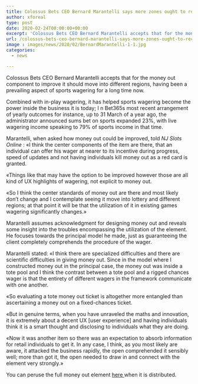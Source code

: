 ```yaml
---
title: Colossus Bets CEO Bernard Marantelli says more zones ought to receive money out
author: xforeal 
type: post
date: 2020-02-24T00:00:00+00:00
excerpt: 'Colossus Bets CEO Bernard Marantelli accepts that for the money out element to improve it should move into different regions, having been a predominant aspect of sports wagering for a long time now '
url: /colossus-bets-ceo-bernard-marantelli-says-more-zones-ought-to-receive-money-out/
image : images/news/2020/02/BernardMarantelli-1-1.jpg
categories:
  - news

---
```

<span style="font-weight: 400;">Colossus Bets CEO Bernard Marantelli accepts that for the money out component to improve it should move into different regions, having been a prevailing aspect of sports wagering for a long time now. </span>

<span style="font-weight: 400;">Combined with in-play wagering, it has helped sports wagering become the power inside the business it is today; I </span><span style="font-weight: 400;">n Bet365s most recent arrangement of yearly outcomes for instance, up to 31 March of a year ago, the administrator announced sums bet on sports expanded 23&percnt;, with live wagering income speaking to 79&percnt; of sports income in that time. </span>

<span style="font-weight: 400;">Marantelli, when asked how money out could be improved, told </span>_<span style="font-weight: 400;">NJ Slots Online </span>_<span style="font-weight: 400;">: &#171;I think the center components of the item are there, that an individual can offer his wager at nearer to its incentive during progress, speed of updates and not having individuals kill money out as a red card is granted. </span>

<span style="font-weight: 400;">&#171;Things like that may have the option to be improved however those are all kind of UX highlights of wagering, not explicit to money out. </span>

<span style="font-weight: 400;">&#171;So I think the center standards of money out are there and most likely don&#8217;t change and I contemplate seeing it move into lottery and different regions; at that point it will be that the utilization of it in existing games wagering significantly changes.&#187; </span>

<span style="font-weight: 400;">Marantelli assumes acknowledgment for designing money out and reveals some insight into the troubles encompassing the utilization of the element. He focuses towards the principal model he made, just as guaranteeing the client completely comprehends the procedure of the wager. </span>

<span style="font-weight: 400;">Marantelli stated: &#171;I think there are specialized difficulties and there are scientific difficulties in giving money out. Since in the model where I constructed money out in the principal case, the money out was inside a tote pool and I think the contrast between a tote pool and a rigged chances wager is that the entirety of different wagers in the framework communicate with one another. </span>

<span style="font-weight: 400;">&#171;So evaluating a tote money out ticket is altogether more entangled than ascertaining a money out on a fixed-chances ticket. </span>

<span style="font-weight: 400;">&#171;But in genuine terms, when you have unraveled the maths and innovation, it is extremely about a decent UX [user experience] and having individuals think it is a smart thought and disclosing to individuals what they are doing. </span>

<span style="font-weight: 400;">&#171;Now it was another item so there was an expectation to absorb information for retail individuals to get it. In any case, I think, as you most likely are aware, it attacked the business rapidly, the open comprehended it sensibly well; more than got it, the open needed to draw in and connect with the element very strongly.&#187; </span>

<span style="font-weight: 400;">You can peruse the full money out element <a href="#">here </a>when it is distributed. </span>